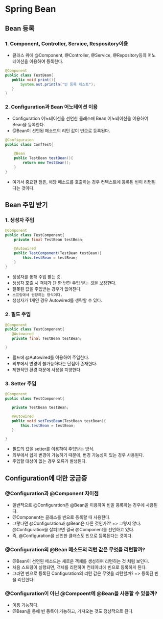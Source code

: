 # Spring Bean

## Bean 등록

### 1. Component, Controller, Service, Respository이용

- 클래스 위에 @Component, @Controller, @Service, @Repository등의 어노테이션을 이용하여 등록한다.

```java
@Component
public class TestBean{
   public void print(){
       System.out.println("빈 등록 테스트");
   }
}

```

### 2. Configuration과 Bean 어노테이션 이용

- Configuration 어노테이션을 선언한 클래스에 Bean 어노테이션을 이용하여 Bean을 등록한다.
- @Bean이 선언된 메소드의 리턴 값이 빈으로 등록된다.

```java
@Configuraion
public class ConfTest{

    @Bean
    public TestBean testBean(){
        return new TestBean();
    }
}
```

- 여기서 중요한 점은, 해당 메소드를 호출하는 경우 컨텍스트에 등록된 빈이 리턴된다는 것이다.

## Bean 주입 받기

### 1. 생성자 주입

```java
@Component
public class TestComponent{
    private final TestBean testBean;

    @Autowired
    public TestComponent(TestBean testBean){
        this.testBean = testBean;
    }
}

```

- 생성자를 통해 주입 받는 것.
- 생성자 호출 시 객체가 단 한 번만 주입 받는 것을 보장한다.
- 잘못된 값을 주입받는 경우가 없어진다.
- `스프링에서 권장하는 방식이다.`
- 생성자가 1개인 경우 Autowired를 생략할 수 있다.

### 2. 필드 주입

```java
@Component
public class TestComponent{
   @Autowired
   private final TestBean testBean;

}
```

- 필드에 @Autowired를 이용하여 주입한다.
- 외부에서 변경이 불가능하다는 단점이 존재한다.
- 제한적인 환경 때문에 사용을 지양한다.

### 3. Setter 주입

```java
@Component
public class TestComponent{

   private TestBean testBean;

   @Autowired
   public void setTestBean(TestBean testBean){
       this.testBean = testBean;
   }

}
```

- 필드의 값을 setter를 이용하여 주입받는 방식.
- 외부에서 쉽게 변경이 가능하기 때문에, 변경 가능성이 있는 경우 사용된다.
- 주입할 대상이 없는 경우 오류가 발생된다.

## Configuration에 대한 궁금증

### @Configuration과 @Component 차이점

- 일반적으로 @Configuration은 @Bean을 이용하여 빈을 등록하는 경우에 사용된다.
- @Component는 클래스를 빈으로 등록할 때 사용한다.
- 그렇다면 @Configuration과 @Bean은 다른 것인가??
  => 그렇지 않다. @Configuration을 살펴보면 결국 @Component를 선언하고 있다.
- 즉, @Configuration을 선언한 클래스도 빈으로 등록된다는 것이다.

### @Configuration의 @Bean 메소드의 리턴 값은 무엇을 리턴할까?

- @Bean이 선언된 메소드는 새로운 객체를 생성하여 리턴하는 것 처럼 보인다.
- 처음 스프링이 실행되면, 객체를 리턴하여 컨테이너에 빈으로 등록하게 된다.
- 그러면 빈으로 등록된 Configuration의 리턴 값은 무엇을 리턴할까? => 등록된 빈을 리턴한다.

### @Configuration이 아닌 @Compoent에 @Bean을 사용할 수 있을까?

- 이용 가능하다.
- @Bean을 통해 빈 등록이 가능하고, 가져오는 것도 정상적으로 된다.
